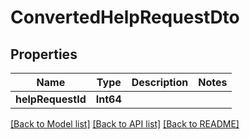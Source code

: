 # ConvertedHelpRequestDto

## Properties
Name | Type | Description | Notes
------------ | ------------- | ------------- | -------------
**helpRequestId** | **Int64** |  | 

[[Back to Model list]](../README.md#documentation-for-models) [[Back to API list]](../README.md#documentation-for-api-endpoints) [[Back to README]](../README.md)



